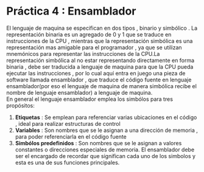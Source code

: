 Práctica 4 : Ensamblador
========================
El lenguaje de maquina se especifican en dos tipos , binario y simbólico . La representación binaria es un agregado de 0 y 1 que se traduce en instrucciones de la CPU , mientras que la representación simbólica es una representación mas amigable para el programador , ya que se utilizan mnemónicos para representar las instrucciones de la CPU.La representación simbólica al no estar representando directamente en forma binaria , debe ser traducida a lenguaje de maquina para que la CPU pueda ejecutar las instrucciones , por lo cual aquí entra en juego una pieza de software llamada ensamblador , que traduce el código fuente en lenguaje ensamblador(por eso el lenguaje de maquina de manera simbólica recibe el nombre de lenguaje ensamblador) a lenguaje de maquina.<br>
En general el lenguaje ensamblador emplea los simbólos para tres propósitos:<br>
1. **Etiquetas** : Se emplean para referenciar varias ubicaciones en el código , ideal para realizar estructuras de control
2. **Variables** : Son nombres que se le asignan a una dirección de memoria , para poder referenciarla en el código fuente
3. **Simbólos predefinidos** : Son nombres que se le asignan a valores constantes o direcciones especiales de memoria.
El ensamblador debe ser el encargado de recordar que significan cada uno de los simbolos y esta es una de sus funciones principales.<br>
